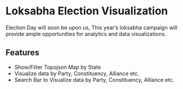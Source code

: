 # Loksabha Election Visualization

Election Day will soon be upon us, This year’s loksabha campaign will provide ample opportunities for analytics and data visualizations. 

## Features

 - Show/Filter Topojson Map by State
 - Visualize data by Party, Constituency, Alliance etc.
 - Search Bar to Visualize data by Party, Constituency, Alliance etc.
